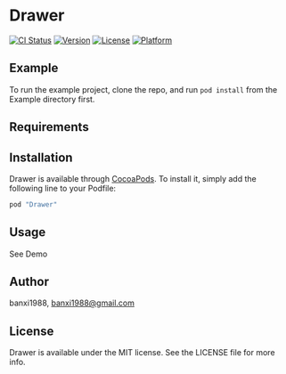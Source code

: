 # Drawer

[![CI Status](http://img.shields.io/travis/banxi1988/Drawer.svg?style=flat)](https://travis-ci.org/banxi1988/Drawer)
[![Version](https://img.shields.io/cocoapods/v/Drawer.svg?style=flat)](http://cocoapods.org/pods/Drawer)
[![License](https://img.shields.io/cocoapods/l/Drawer.svg?style=flat)](http://cocoapods.org/pods/Drawer)
[![Platform](https://img.shields.io/cocoapods/p/Drawer.svg?style=flat)](http://cocoapods.org/pods/Drawer)

## Example

To run the example project, clone the repo, and run `pod install` from the Example directory first.

## Requirements

## Installation

Drawer is available through [CocoaPods](http://cocoapods.org). To install
it, simply add the following line to your Podfile:

```ruby
pod "Drawer"
```

## Usage

See Demo

## Author

banxi1988, banxi1988@gmail.com

## License

Drawer is available under the MIT license. See the LICENSE file for more info.
